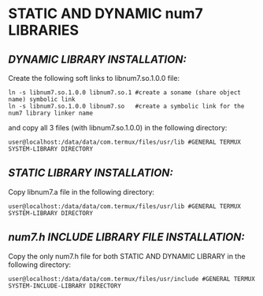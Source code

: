 # STATIC AND DYNAMIC num7 LIBRARIES
## _DYNAMIC LIBRARY INSTALLATION:_
Create the following soft links to libnum7.so.1.0.0 file:
	
	ln -s libnum7.so.1.0.0 libnum7.so.1 #create a soname (share object name) symbolic link
	ln -s libnum7.so.1.0.0 libnum7.so   #create a symbolic link for the num7 library linker name

and copy all 3 files (with libnum7.so.1.0.0) in the following directory:

	user@localhost:/data/data/com.termux/files/usr/lib #GENERAL TERMUX SYSTEM-LIBRARY DIRECTORY 

## _STATIC LIBRARY INSTALLATION:_
Copy libnum7.a file in the following directory:
	
	user@localhost:/data/data/com.termux/files/usr/lib #GENERAL TERMUX SYSTEM-LIBRARY DIRECTORY 

## _num7.h INCLUDE LIBRARY FILE INSTALLATION:_
Copy the only num7.h file for both STATIC AND DYNAMIC LIBRARY in the following directory:

	user@localhost:/data/data/com.termux/files/usr/include #GENERAL TERMUX SYSTEM-INCLUDE-LIBRARY DIRECTORY 	
